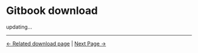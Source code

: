# Gitbook download

updating...

---

[← Related download page](README.md) | [Next Page →](8.2-productBrochure.md)
